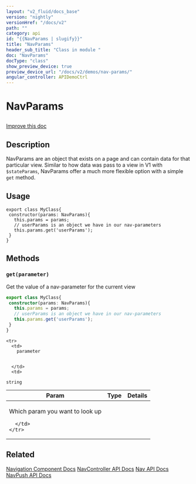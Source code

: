 ```yaml
---
layout: "v2_fluid/docs_base"
version: "nightly"
versionHref: "/docs/v2"
path: ""
category: api
id: "{{NavParams | slugify}}"
title: "NavParams"
header_sub_title: "Class in module "
doc: "NavParams"
docType: "class"
show_preview_device: true
preview_device_url: "/docs/v2/demos/nav-params/"
angular_controller: APIDemoCtrl 
---
```










<h1 class="api-title">


NavParams






</h1>

<a class="improve-component-docs" href='http://github.com/driftyco/ionic2/edit/master/ionic/components/nav/nav-controller.ts#L1478'>
Improve this doc
</a> 






<!-- description -->
<h2>Description</h2>

<p>NavParams are an object that exists on a page and can contain data for that particular view.
Similar to how data was pass to a view in V1 with <code>$stateParams</code>, NavParams offer a much more flexible
option with a simple <code>get</code> method.</p>

<!-- @usage tag -->

<h2>Usage</h2>

<pre><code class="lang-ts">export class MyClass{
 constructor(params: NavParams){
   this.params = params;
   // userParams is an object we have in our nav-parameters
   this.params.get(&#39;userParams&#39;);
 }
}
</code></pre>




<!-- @property tags -->


<!-- methods on the class -->

<h2>Methods</h2>

<div id="get"></div>

<h3>
<code>get(parameter)</code>
  

</h3>

Get the value of a nav-parameter for the current view

```ts
export class MyClass{
 constructor(params: NavParams){
   this.params = params;
   // userParams is an object we have in our nav-parameters
   this.params.get('userParams');
 }
}
```




<table class="table" style="margin:0;">
  <thead>
    <tr>
      <th>Param</th>
      <th>Type</th>
      <th>Details</th>
    </tr>
  </thead>
  <tbody>
    
    <tr>
      <td>
        parameter
        
        
      </td>
      <td>
        
  <code>string</code>
      </td>
      <td>
        <p>Which param you want to look up</p>

        
      </td>
    </tr>
    
  </tbody>
</table>






<!-- related link -->

<h2>Related</h2>

<a href='/docs/v2/components#navigation'>Navigation Component Docs</a>
<a href='../NavController/'>NavController API Docs</a>
<a href='../Nav/'>Nav API Docs</a>
<a href='../NavPush/'>NavPush API Docs</a><!-- end content block -->


<!-- end body block -->


